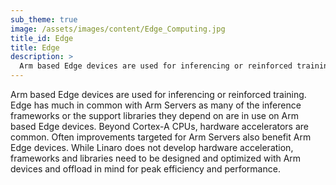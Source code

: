 ```yaml
---
sub_theme: true
image: /assets/images/content/Edge_Computing.jpg
title_id: Edge
title: Edge
description: >
  Arm based Edge devices are used for inferencing or reinforced training. Edge has much in common with Arm Servers as many of the inference frameworks or the support libraries...
---
```


Arm based Edge devices are used for inferencing or reinforced training. Edge has much in common with Arm Servers as many of the inference frameworks or the support libraries they depend on are in use on Arm based Edge devices. Beyond Cortex-A CPUs, hardware accelerators are common. Often improvements targeted for Arm Servers also benefit Arm Edge devices. While Linaro does not develop hardware acceleration, frameworks and libraries need to be designed and optimized with Arm devices and offload in mind for peak efficiency and performance.
